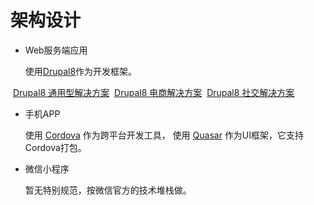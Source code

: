 # 架构设计

- Web服务端应用

  使用[Drupal8](https://www.drupal.org)作为开发框架。
  
  [Drupal8 通用型解决方案](web-server/general.md)
  [Drupal8 电商解决方案](web-server/commerce.md)
  [Drupal8 社交解决方案](web-server/social.md)
 
- 手机APP
  
  使用 [Cordova](https://cordova.apache.org) 作为跨平台开发工具，
  使用 [Quasar](http://quasar-framework.org) 作为UI框架，它支持Cordova打包。
  
- 微信小程序

  暂无特别规范，按微信官方的技术堆栈做。
